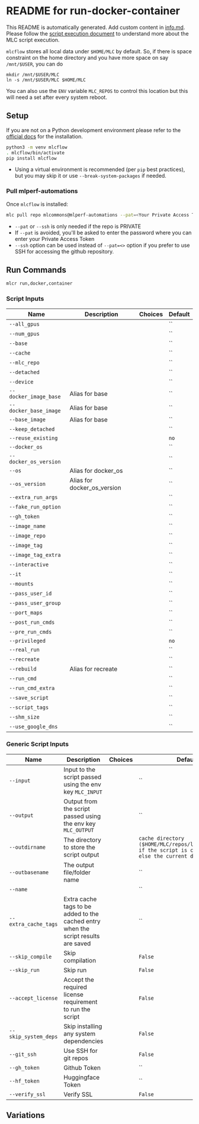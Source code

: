 # README for run-docker-container
This README is automatically generated. Add custom content in [info.md](info.md). Please follow the [script execution document](https://docs.mlcommons.org/mlcflow/targets/script/execution-flow/) to understand more about the MLC script execution.

`mlcflow` stores all local data under `$HOME/MLC` by default. So, if there is space constraint on the home directory and you have more space on say `/mnt/$USER`, you can do
```
mkdir /mnt/$USER/MLC
ln -s /mnt/$USER/MLC $HOME/MLC
```
You can also use the `ENV` variable `MLC_REPOS` to control this location but this will need a set after every system reboot.

## Setup

If you are not on a Python development environment please refer to the [official docs](https://docs.mlcommons.org/mlcflow/install/) for the installation.

```bash
python3 -m venv mlcflow
. mlcflow/bin/activate
pip install mlcflow
```

- Using a virtual environment is recommended (per `pip` best practices), but you may skip it or use `--break-system-packages` if needed.

### Pull mlperf-automations

Once `mlcflow` is installed:

```bash
mlc pull repo mlcommons@mlperf-automations --pat=<Your Private Access Token>
```
- `--pat` or `--ssh` is only needed if the repo is PRIVATE
- If `--pat` is avoided, you'll be asked to enter the password where you can enter your Private Access Token
- `--ssh` option can be used instead of `--pat=<>` option if you prefer to use SSH for accessing the github repository.
## Run Commands

```bash
mlcr run,docker,container
```

### Script Inputs

| Name | Description | Choices | Default |
|------|-------------|---------|------|
| `--all_gpus` |  |  | `` |
| `--num_gpus` |  |  | `` |
| `--base` |  |  | `` |
| `--cache` |  |  | `` |
| `--mlc_repo` |  |  | `` |
| `--detached` |  |  | `` |
| `--device` |  |  | `` |
| `--docker_image_base` | Alias for base |  | `` |
| `--docker_base_image` | Alias for base |  | `` |
| `--base_image` | Alias for base |  | `` |
| `--keep_detached` |  |  | `` |
| `--reuse_existing` |  |  | `no` |
| `--docker_os` |  |  | `` |
| `--docker_os_version` |  |  | `` |
| `--os` | Alias for docker_os |  | `` |
| `--os_version` | Alias for docker_os_version |  | `` |
| `--extra_run_args` |  |  | `` |
| `--fake_run_option` |  |  | `` |
| `--gh_token` |  |  | `` |
| `--image_name` |  |  | `` |
| `--image_repo` |  |  | `` |
| `--image_tag` |  |  | `` |
| `--image_tag_extra` |  |  | `` |
| `--interactive` |  |  | `` |
| `--it` |  |  | `` |
| `--mounts` |  |  | `` |
| `--pass_user_id` |  |  | `` |
| `--pass_user_group` |  |  | `` |
| `--port_maps` |  |  | `` |
| `--post_run_cmds` |  |  | `` |
| `--pre_run_cmds` |  |  | `` |
| `--privileged` |  |  | `no` |
| `--real_run` |  |  | `` |
| `--recreate` |  |  | `` |
| `--rebuild` | Alias for recreate |  | `` |
| `--run_cmd` |  |  | `` |
| `--run_cmd_extra` |  |  | `` |
| `--save_script` |  |  | `` |
| `--script_tags` |  |  | `` |
| `--shm_size` |  |  | `` |
| `--use_google_dns` |  |  | `` |
### Generic Script Inputs

| Name | Description | Choices | Default |
|------|-------------|---------|------|
| `--input` | Input to the script passed using the env key `MLC_INPUT` |  | `` |
| `--output` | Output from the script passed using the env key `MLC_OUTPUT` |  | `` |
| `--outdirname` | The directory to store the script output |  | `cache directory ($HOME/MLC/repos/local/cache/<>) if the script is cacheable or else the current directory` |
| `--outbasename` | The output file/folder name |  | `` |
| `--name` |  |  | `` |
| `--extra_cache_tags` | Extra cache tags to be added to the cached entry when the script results are saved |  | `` |
| `--skip_compile` | Skip compilation |  | `False` |
| `--skip_run` | Skip run |  | `False` |
| `--accept_license` | Accept the required license requirement to run the script |  | `False` |
| `--skip_system_deps` | Skip installing any system dependencies |  | `False` |
| `--git_ssh` | Use SSH for git repos |  | `False` |
| `--gh_token` | Github Token |  | `` |
| `--hf_token` | Huggingface Token |  | `` |
| `--verify_ssl` | Verify SSL |  | `False` |
## Variations

